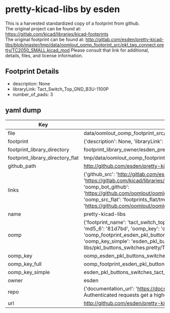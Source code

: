 # pretty-kicad-libs by esden  
This is a harvested standardized copy of a footprint from github.  
The original project can be found at:  
https://gitlab.com/kicad/libraries/kicad-footprints  
The original footprint can be found at:
http://gitlab.com/esden/pretty-kicad-libs/blob/master/tmp/data/oomlout_oomp_footprint_src/pkl_tag_connect.pretty/TC2050_SMALL.kicad_mod
Please consult that link for additional, details, files, and license information.  
## Footprint Details
* description: None  
* libraryLink: Tact_Switch_Top_GND_B3U-1100P  
* number_of_pads: 3  
## yaml dump  
| Key | Value |  
| --- | --- |  
| file | data/oomlout_oomp_footprint_src/pretty-kicad-libs/pkl_buttons_switches.pretty/Tact_Switch_Top_GND_B3U-1100P.kicad_mod |  
| footprint | {'description': None, 'libraryLink': 'Tact_Switch_Top_GND_B3U-1100P', 'number_of_pads': 3} |  
| footprint_library_directory | footprint_library_owner/esden_pretty-kicad-libs |  
| footprint_library_directory_flat | tmp/data/oomlout_oomp_footprint_src/footprints_flat/esden_pkl_buttons_switches_tact_switch_top_gnd_b3u_1100p/working |  
| github_path | http://github.com/esden/pretty-kicad-libs/blob/master/tmp/data/oomlout_oomp_footprint_src/pkl_buttons_switches.pretty/Tact_Switch_Top_GND_B3U-1100P.kicad_mod |  
| links | {'github_src': 'http://gitlab.com/esden/pretty-kicad-libs/blob/master/tmp/data/oomlout_oomp_footprint_src/pkl_tag_connect.pretty/TC2050_SMALL.kicad_mod', 'github_src_repo': 'https://gitlab.com/kicad/libraries/kicad-footprints', 'oomp_bot': 'tmp/data/oomlout_oomp_footprint_src/footprints/esden_pkl_buttons_switches_tact_switch_top_gnd_b3u_1100p/working', 'oomp_bot_github': 'https://github.com/oomlout/oomlout_oomp_footprint_bot/tree/main/tmp/data/oomlout_oomp_footprint_src/footprints/esden_pkl_buttons_switches_tact_switch_top_gnd_b3u_1100p/working', 'oomp_src_flat': 'footprints_flat/tmp/data/oomlout_oomp_footprint_src/footprints_flat/esden_pkl_buttons_switches_tact_switch_top_gnd_b3u_1100p/working', 'oomp_src_flat_github': 'https://github.com/oomlout/oomlout_oomp_footprint_src/tree/main/tmp/data/oomlout_oomp_footprint_src/footprints_flat/esden_pkl_buttons_switches_tact_switch_top_gnd_b3u_1100p/working'} |  
| name | pretty-kicad-libs |  
| oomp | {'footprint_name': 'tact_switch_top_gnd_b3u_1100p', 'library_name': 'pkl_buttons_switches', 'md5': '81d7bd44cb8b545ee6f0e1ce42f34365', 'md5_10': '81d7bd44cb', 'md5_5': '81d7b', 'md5_6': '81d7bd', 'oomp_key': 'oomp_esden_pkl_buttons_switches_tact_switch_top_gnd_b3u_1100p', 'oomp_key_extra': 'oomp_footprint_esden_pkl_buttons_switches_tact_switch_top_gnd_b3u_1100p', 'oomp_key_full': 'oomp_footprint_esden_pkl_buttons_switches_tact_switch_top_gnd_b3u_1100p_81d7bd', 'oomp_key_simple': 'esden_pkl_buttons_switches_tact_switch_top_gnd_b3u_1100p', 'original_filename': 'data/oomlout_oomp_footprint_src/pretty-kicad-libs/pkl_buttons_switches.pretty/Tact_Switch_Top_GND_B3U-1100P.kicad_mod', 'owner_name': 'esden'} |  
| oomp_key | oomp_esden_pkl_buttons_switches_tact_switch_top_gnd_b3u_1100p |  
| oomp_key_full | oomp_footprint_esden_pkl_buttons_switches_tact_switch_top_gnd_b3u_1100p |  
| oomp_key_simple | esden_pkl_buttons_switches_tact_switch_top_gnd_b3u_1100p |  
| owner | esden |  
| repo | {'documentation_url': 'https://docs.github.com/rest/overview/resources-in-the-rest-api#rate-limiting', 'message': "API rate limit exceeded for 84.66.142.224. (But here's the good news: Authenticated requests get a higher rate limit. Check out the documentation for more details.)"} |  
| url | http://github.com/esden/pretty-kicad-libs |  

